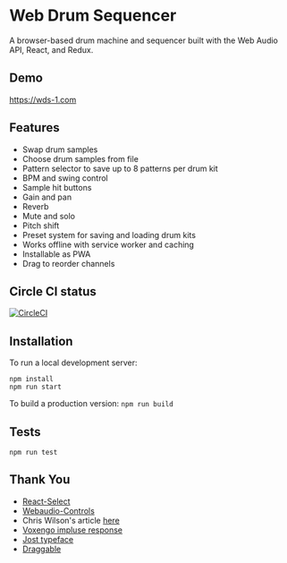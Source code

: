 # Web Drum Sequencer

A browser-based drum machine and sequencer built with the Web Audio API, React, and Redux.

## Demo

https://wds-1.com

## Features
 * Swap drum samples
 * Choose drum samples from file
 * Pattern selector to save up to 8 patterns per drum kit
 * BPM and swing control
 * Sample hit buttons
 * Gain and pan
 * Reverb
 * Mute and solo
 * Pitch shift
 * Preset system for saving and loading drum kits
 * Works offline with service worker and caching
 * Installable as PWA
 * Drag to reorder channels

## Circle CI status

[![CircleCI](https://circleci.com/gh/stufreen/web-drum-sequencer.svg?style=svg)](https://circleci.com/gh/stufreen/web-drum-sequencer)

## Installation

To run a local development server:
```
npm install
npm run start
```

To build a production version: `npm run build`

## Tests

```
npm run test
```

## Thank You
 * [React-Select](https://github.com/JedWatson/react-select)
 * [Webaudio-Controls](https://github.com/g200kg/webaudio-controls)
 * Chris Wilson's article [here](https://www.html5rocks.com/en/tutorials/audio/scheduling/)
 * [Voxengo impluse response](https://www.voxengo.com/impulses/)
 * [Jost typeface](http://indestructibletype.com/Jost.html)
 * [Draggable](https://shopify.github.io/draggable/)
